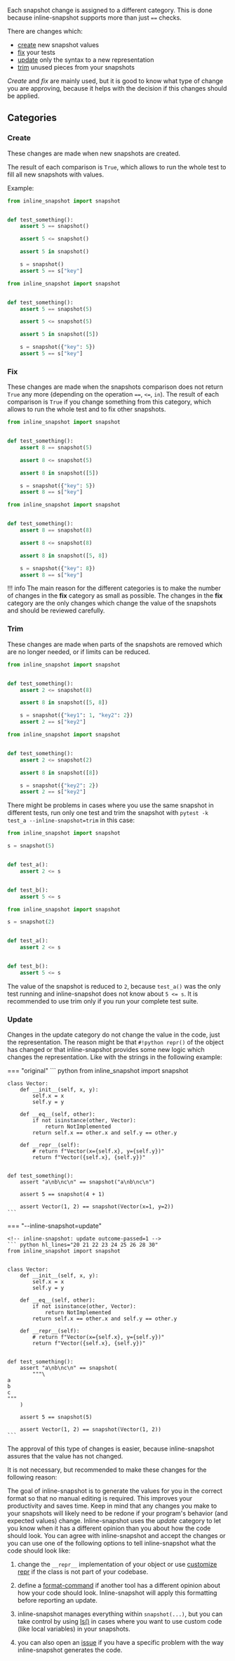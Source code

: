 
Each snapshot change is assigned to a different category. This is done because inline-snapshot supports more than just `==` checks.

There are changes which:

* [create](#create) new snapshot values
* [fix](#fix) your tests
* [update](#update) only the syntax to a new representation
* [trim](#trim) unused pieces from your snapshots

*Create* and *fix* are mainly used, but it is good to know what type of change you are approving, because it helps with the decision if this changes should be applied.


## Categories

### Create

These changes are made when new snapshots are created.

The result of each comparison is `True`, which allows to run the whole test to fill all new snapshots with values.

Example:

<div class="grid" markdown>

<!-- inline-snapshot: first_block outcome-passed=1 outcome-errors=1 -->
``` python
from inline_snapshot import snapshot


def test_something():
    assert 5 == snapshot()

    assert 5 <= snapshot()

    assert 5 in snapshot()

    s = snapshot()
    assert 5 == s["key"]
```

<!-- inline-snapshot: create outcome-passed=1 outcome-errors=1 -->
``` python hl_lines="5 7 9 11"
from inline_snapshot import snapshot


def test_something():
    assert 5 == snapshot(5)

    assert 5 <= snapshot(5)

    assert 5 in snapshot([5])

    s = snapshot({"key": 5})
    assert 5 == s["key"]
```

</div>

### Fix

These changes are made when the snapshots comparison does not return `True` any more (depending on the operation `==`, `<=`, `in`).
The result of each comparison is `True` if you change something from this category, which allows to run the whole test and to fix other snapshots.

<div class="grid" markdown>

<!-- inline-snapshot: first_block outcome-failed=1 outcome-errors=1 -->
``` python
from inline_snapshot import snapshot


def test_something():
    assert 8 == snapshot(5)

    assert 8 <= snapshot(5)

    assert 8 in snapshot([5])

    s = snapshot({"key": 5})
    assert 8 == s["key"]
```

<!-- inline-snapshot: fix outcome-passed=1 outcome-errors=1 -->
``` python hl_lines="5 7 9 11"
from inline_snapshot import snapshot


def test_something():
    assert 8 == snapshot(8)

    assert 8 <= snapshot(8)

    assert 8 in snapshot([5, 8])

    s = snapshot({"key": 8})
    assert 8 == s["key"]
```

</div>


!!! info
    The main reason for the different categories is to make the number of changes in the **fix** category as small as possible.
    The changes in the **fix** category are the only changes which change the value of the snapshots and should be reviewed carefully.




### Trim

These changes are made when parts of the snapshots are removed which are no longer needed, or if limits can be reduced.

<div class="grid" markdown>

<!-- inline-snapshot: first_block outcome-passed=1 -->
``` python
from inline_snapshot import snapshot


def test_something():
    assert 2 <= snapshot(8)

    assert 8 in snapshot([5, 8])

    s = snapshot({"key1": 1, "key2": 2})
    assert 2 == s["key2"]
```

<!-- inline-snapshot: trim outcome-passed=1 -->
``` python hl_lines="5 7 9"
from inline_snapshot import snapshot


def test_something():
    assert 2 <= snapshot(2)

    assert 8 in snapshot([8])

    s = snapshot({"key2": 2})
    assert 2 == s["key2"]
```

</div>

There might be problems in cases where you use the same snapshot in different tests, run only one test and trim the snapshot with `pytest -k test_a --inline-snapshot=trim` in this case:

<div class="grid" markdown>

<!-- todo-inline-snapshot: first_block outcome-passed=2 -->
``` python
from inline_snapshot import snapshot

s = snapshot(5)


def test_a():
    assert 2 <= s


def test_b():
    assert 5 <= s
```

<!-- todo-inline-snapshot: trim outcome-passed=2 -->
``` python hl_lines="1"
from inline_snapshot import snapshot

s = snapshot(2)


def test_a():
    assert 2 <= s


def test_b():
    assert 5 <= s
```

</div>

The value of the snapshot is reduced to `2`, because `test_a()` was the only test running and inline-snapshot does not know about `5 <= s`.
It is recommended to use trim only if you run your complete test suite.

### Update

Changes in the update category do not change the value in the code, just the representation. The reason might be that `#!python repr()` of the object has changed or that inline-snapshot provides some new logic which changes the representation. Like with the strings in the following example:


=== "original"
    <!-- inline-snapshot: first_block outcome-passed=1 -->
    ``` python
    from inline_snapshot import snapshot


    class Vector:
        def __init__(self, x, y):
            self.x = x
            self.y = y

        def __eq__(self, other):
            if not isinstance(other, Vector):
                return NotImplemented
            return self.x == other.x and self.y == other.y

        def __repr__(self):
            # return f"Vector(x={self.x}, y={self.y})"
            return f"Vector({self.x}, {self.y})"


    def test_something():
        assert "a\nb\nc\n" == snapshot("a\nb\nc\n")

        assert 5 == snapshot(4 + 1)

        assert Vector(1, 2) == snapshot(Vector(x=1, y=2))
    ```

=== "--inline-snapshot=update"

    <!-- inline-snapshot: update outcome-passed=1 -->
    ``` python hl_lines="20 21 22 23 24 25 26 28 30"
    from inline_snapshot import snapshot


    class Vector:
        def __init__(self, x, y):
            self.x = x
            self.y = y

        def __eq__(self, other):
            if not isinstance(other, Vector):
                return NotImplemented
            return self.x == other.x and self.y == other.y

        def __repr__(self):
            # return f"Vector(x={self.x}, y={self.y})"
            return f"Vector({self.x}, {self.y})"


    def test_something():
        assert "a\nb\nc\n" == snapshot(
            """\
    a
    b
    c
    """
        )

        assert 5 == snapshot(5)

        assert Vector(1, 2) == snapshot(Vector(1, 2))
    ```


The approval of this type of changes is easier, because inline-snapshot assures that the value has not changed.

It is not necessary, but recommended to make these changes for the following reason:

The goal of inline-snapshot is to generate the values for you in the correct format so that no manual editing is required.
This improves your productivity and saves time.
Keep in mind that any changes you make to your snapshots will likely need to be redone if your program's behavior (and expected values) change.
Inline-snapshot uses the *update* category to let you know when it has a different opinion than you about how the code should look.
You can agree with inline-snapshot and accept the changes or you can use one of the following options to tell inline-snapshot what the code should look like:

1. change the `__repr__` implementation of your object or use [customize repr](customize_repr.md) if the class is not part of your codebase.

2. define a [format-command](configuration.md#format-command) if another tool has a different opinion about how your code should look. Inline-snapshot will apply this formatting before reporting an update.

3. inline-snapshot manages everything within `snapshot(...)`, but you can take control by using [Is()](eq_snapshot.md#is) in cases where you want to use custom code (like local variables) in your snapshots.

4. you can also open an [issue](https://github.com/15r10nk/inline-snapshot/issues) if you have a specific problem with the way inline-snapshot generates the code.

